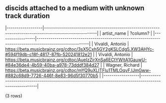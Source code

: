 ## discids attached to a medium with unknown track duration

|------------------|--------------------------------------------------------------------------------------------------------|
|   artist_name    |                                                ?column?                                                |
|------------------|--------------------------------------------------------------------------------------------------------|
| Vivaldi, Antonio | <https://beta.musicbrainz.org/cdtoc/3sX5Cxh5GY2gKSLCdg5.XW3AHYc-#594f19db-c18f-4817-87fb-520241812e21> |
| Vivaldi, Antonio | <https://beta.musicbrainz.org/cdtoc/AueIzZirXnSa6ECtYWltA1GauwU-#84e36de4-4b59-40ba-a978-73dddf384d27> |
| Wagner, Richard  | <https://beta.musicbrainz.org/cdtoc/mYQ9uXLITFlu1TMLOqvF.lJmGww-#882c68d9-7726-446f-8e83-96d5f30770b5> |
|------------------|--------------------------------------------------------------------------------------------------------|

(3 rows)

